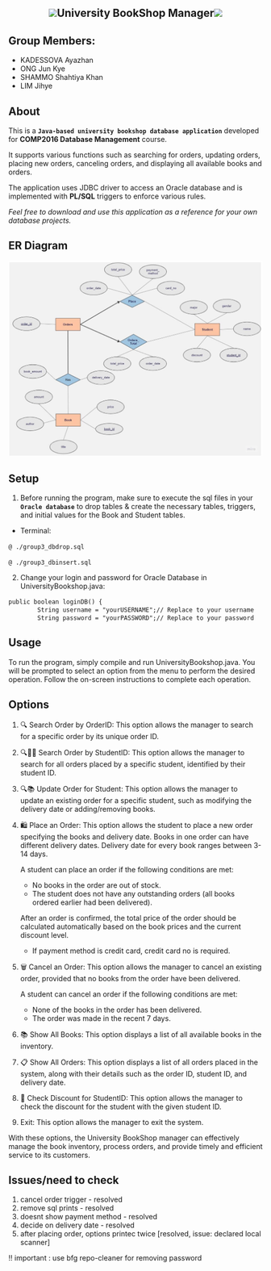 <h2 align="center">
 <img src="https://media.giphy.com/media/58lsLv6YlFtOOM3iob/giphy.gif" width="70">University BookShop Manager<img src="https://media.giphy.com/media/58lsLv6YlFtOOM3iob/giphy.gif" width="70">
</h2>

## Group Members:

- KADESSOVA Ayazhan 
- ONG Jun Kye
- SHAMMO Shahtiya Khan
- LIM Jihye

## About

This is a **`Java-based university bookshop database application`** developed for **COMP2016 Database Management** course.

It supports various functions such as searching for orders, updating orders, placing new orders, canceling orders, and displaying all available books and orders.

The application uses JDBC driver to access an Oracle database and is implemented with **PL/SQL** triggers to enforce various rules.

_Feel free to download and use this application as a reference for your own database projects._

## ER Diagram

<p align="center">
  <img src="ER_diagram.png" width="800" title="ER Diagram">
</p>

## Setup

1. Before running the program, make sure to execute the sql files in your **`Oracle database`** to drop tables & create the necessary tables, triggers, and initial values for the Book and Student tables.

- Terminal:

`@ ./group3_dbdrop.sql`

`@ ./group3_dbinsert.sql`

2. Change your login and password for Oracle Database in UniversityBookshop.java:

```
public boolean loginDB() {
		String username = "yourUSERNAME";// Replace to your username
		String password = "yourPASSWORD";// Replace to your password
```

## Usage

To run the program, simply compile and run UniversityBookshop.java. You will be prompted to select an option from the menu to perform the desired operation. Follow the on-screen instructions to complete each operation.

## Options

1. 🔍 Search Order by OrderID: This option allows the manager to search for a specific order by its unique order ID.

2. 🔍👩‍💻 Search Order by StudentID: This option allows the manager to search for all orders placed by a specific student, identified by their student ID.

3. 🔍📚 Update Order for Student: This option allows the manager to update an existing order for a specific student, such as modifying the delivery date or adding/removing books.

4. 🛍️ Place an Order: This option allows the student to place a new order specifying the books and delivery date. Books in one order can have different delivery dates. Delivery date for every book ranges between 3-14 days.

   A student can place an order if the following conditions are met:

   - No books in the order are out of stock.
   - The student does not have any outstanding orders (all books ordered earlier had been delivered).

   After an order is confirmed, the total price of the order should be calculated automatically based on the book prices and the current discount level.

   - If payment method is credit card, credit card no is required.

5. 🗑️ Cancel an Order: This option allows the manager to cancel an existing order, provided that no books from the order have been delivered.

   A student can cancel an order if the following conditions are met:

   - None of the books in the order has been delivered.
   - The order was made in the recent 7 days.

6. 📚 Show All Books: This option displays a list of all available books in the inventory.

7. 📋 Show All Orders: This option displays a list of all orders placed in the system, along with their details such as the order ID, student ID, and delivery date.

8. 🎁 Check Discount for StudentID: This option allows the manager to check the discount for the student with the given student ID.

9. Exit: This option allows the manager to exit the system.

With these options, the University BookShop manager can effectively manage the book inventory, process orders, and provide timely and efficient service to its customers.

## Issues/need to check

1. cancel order trigger - resolved
2. remove sql prints - resolved
3. doesnt show payment method - resolved
4. decide on delivery date - resolved
5. after placing order, options printec twice [resolved, issue: declared local scanner]

!! important : use bfg repo-cleaner for removing password
